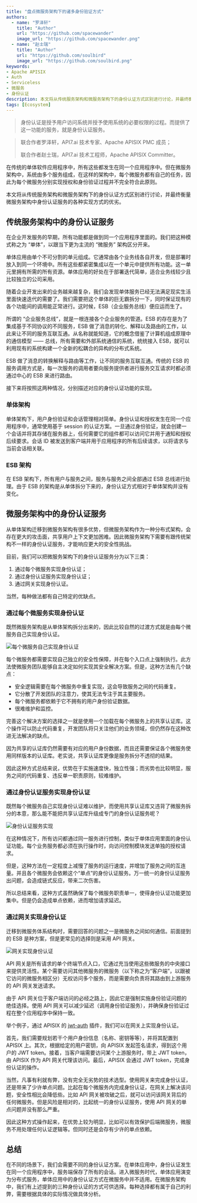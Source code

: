 ```yaml
---
title: "盘点微服务架构下的诸多身份验证方式"
authors:
  - name: "罗泽轩"
    title: "Author"
    url: "https://github.com/spacewander"
    image_url: "https://github.com/spacewander.png"
  - name: "赵士瑞"
    title: "Author"
    url: "https://github.com/soulbird"
    image_url: "https://github.com/soulbird.png"
keywords: 
- Apache APISIX
- Auth
- Serviceless
- 微服务
- 身份认证
description: 本文将从传统服务架构和微服务架构下的身份认证方式区别进行讨论，并最终衡量微服务架构中身份认证服务的各种实现方式的优劣。
tags: [Ecosystem]
---
```


> 身份认证是授予用户访问系统并授予使用系统的必要权限的过程。而提供了这一功能的服务，就是身份认证服务。

<!--truncate-->

> 联合作者罗泽轩，API7.ai 技术专家、Apache APISIX PMC 成员；
>
> 联合作者赵士瑞，API7.ai 技术工程师，Apache APISIX Committer。

在传统的单体软件应用程序中，所有这些都发生在同一个应用程序中。但在微服务架构中，系统由多个服务组成，在这样的架构中，每个微服务都有自己的任务，因此为每个微服务分别实现授权和身份验证过程并不完全符合此原则。

本文将从传统服务架构和微服务架构下的身份认证方式区别进行讨论，并最终衡量微服务架构中身份认证服务的各种实现方式的优劣。

## 传统服务架构中的身份认证服务

在企业开发服务的早期，所有功能都是做到同一个应用程序里面的。我们把这种模式称之为 “单体”，以跟当下更为主流的 “微服务” 架构区分开来。

单体应用由单个不可分割的单元组成。它通常由各个业务线各自开发，但是部署时放入到同一个环境中。所有这些都紧密集成以在一个单元中提供所有功能。这一单元里拥有所需的所有资源。单体应用的好处在于部署迭代简单，适合业务线较少且比较独立的公司采用。

随着企业开发出来的业务越来越复杂，我们会发现单体服务已经无法满足现实生活里面快速迭代的需要了。我们需要把这个单体的巨无霸拆分一下，同时保证现有的各个功能间的调用能正常进行。这时候，ESB（企业服务总线）便应运而生了。

所谓的 “企业服务总线”，就是一根连接各个企业服务的管道。ESB 的存在是为了集成基于不同协议的不同服务，ESB 做了消息的转化、解释以及路由的工作，以此来让不同的服务互联互通。从名称就能知道，它的概念借鉴了计算机组成原理中的通信模型 —— 总线，所有需要和外部系统通信的系统，统统接入 ESB，就可以利用现有的系统构建一个全新的松耦合的异构的分布式系统。

ESB 做了消息的转换解释与路由等工作，让不同的服务互联互通。传统的 ESB 的服务调用方式是，每一次服务的调用者要向服务提供者进行服务交互请求时都必须通过中心的 ESB 来进行路由。

接下来将按照这两种情况，分别描述对应的身份认证功能的实现。

### 单体架构

单体架构下，用户身份验证和会话管理相对简单。身份认证和授权发生在同一个应用程序中，通常使用基于 session 的认证方案。一旦通过身份验证，就会创建一个会话并将其存储在服务器上，任何需要它的组件都可以访问它并用于通知和授权后续要求。会话 ID 被发送到客户端并用于应用程序的所有后续请求，以将请求与当前会话相关联。

### ESB 架构

在 ESB 架构下，所有用户与服务之间，服务与服务之间全部通过 ESB 总线进行处理。由于 ESB 的架构是从单体拆分下来的，身份认证方式相对于单体架构并没有变化。

## 微服务架构中的身份认证服务

从单体架构迁移到微服务架构有很多优势，但微服务架构作为一种分布式架构，会存在更大的攻击面，共享用户上下文更加困难。因此微服务架构下需要有跟传统架构不一样的身份认证服务，才能响应更大的安全性挑战。

目前，我们可以把微服务架构下的身份认证服务分为以下三类：

1. 通过每个微服务实现身份认证；
2. 通过身份认证服务实现身份认证；
3. 通过网关实现身份认证。

当然，每种做法都有自己特定的优缺点。

### 通过每个微服务实现身份认证

既然微服务架构是从单体架构拆分出来的，因此比较自然的过渡方式就是由每个微服务自己实现身份认证。

![每个微服务自己实现身份认证](https://static.apiseven.com/uploads/2023/01/10/DiCEnbrz_1713208657.png)

每个微服务都需要实现自己独立的安全性保障，并在每个入口点上强制执行。此方法使微服务团队能够自主决定如何实现其安全解决方案。但是，这种方法有几个缺点：

* 安全逻辑需要在每个微服务中重复实现，这会导致服务之间的代码重复。
* 它分散了开发团队的注意力，使其无法专注于其主要服务。
* 每个微服务都依赖于它不拥有的用户身份验证数据。
* 很难维护和监控。

完善这个解决方案的选择之一就是使用一个加载在每个微服务上的共享认证库。这个操作可以防止代码重复，开发团队将只关注他们的业务领域，但仍然存在这种改进无法解决的缺点。

因为共享的认证库仍然需要有对应的用户身份数据，而且还需要保证各个微服务使用同样版本的认证库。老实说，共享认证库更像是服务拆分不透彻的结果。

因此这种方式总结来说，优势在于实施速度快，独立性强；而劣势也比较明显，服务之间的代码重复、违反单一职责原则，较难维护。

### 通过身份认证服务实现身份认证

既然每个微服务自己实现身份认证难以维护，而使用共享认证库又违背了微服务拆分的本意，那么能不能把共享认证库升级成专门的身份认证服务呢？

![身份认证服务实现](https://static.apiseven.com/uploads/2023/01/10/crpx8OA6_3258593430.png)

在这种情况下，所有访问都通过同一服务进行控制，类似于单体应用里面的身份认证功能。每个业务服务都必须在执行操作时，向访问控制模块发送单独的授权请求。

但是，这种方法在一定程度上减慢了服务的运行速度，并增加了服务之间的互连量。并且各个微服务会依赖这个“单点”的身份认证服务。万一统一的身份认证服务出问题，会造成链式反应，带来二次伤害。

所以总结来看，这种方式虽然确保了每个微服务职责单一，使得身份认证功能更加集中。但是仍会造成单点依赖，进而增加请求延迟。

### 通过网关实现身份认证

迁移到微服务体系结构时，需要回答的问题之一是微服务之间如何通信。前面提到的 ESB 是种方案，但是更常见的选择则是采用 API 网关。

![网关实现身份认证](https://static.apiseven.com/uploads/2023/01/10/LY1f4mnq_2653992949.png)

API 网关是所有请求的单个终端节点入口，它通过充当使用这些微服务的中央接口来提供灵活性。某个需要访问其他微服务的微服务（以下称之为“客户端”，以跟被它访问的微服务相区分）无权访问多个服务，而是需要向负责将其路由到上游服务的 API 网关发送请求。

由于 API 网关位于客户端访问的必经之路上，因此它是强制实施身份验证问题的绝佳选择。使用 API 网关可以减少延迟（调用身份验证服务），并确保身份验证过程在整个应用程序中保持一致。

举个例子，通过 APISIX 的 [jwt-auth](https://apisix.apache.org/docs/apisix/plugins/jwt-auth/) 插件，我们可以在网关上实现身份认证。

首先，我们需要规划若干个用户身份信息（名称、密钥等等），并将其配置到 APISIX 上。其次，根据给定的用户密钥，向 APISIX 发起签名请求，得到这个用户的 JWT token。接着，当客户端需要访问某个上游服务时，带上 JWT token，由 APISIX 作为 API 网关代理该访问。最后，APISIX 会通过 JWT token，完成身份认证的操作。

当然，凡事有利就有弊，没有完全无劣势的技术选型。使用网关来完成身份认证，还是带来了少许单点问题。比起在每个微服务内完成身份认证，在网关上解决该问题，安全性相比会降低些。比如 API 网关被攻破之后，就可以访问该网关背后的任何微服务。但是风险是相对的，比起统一的身份认证服务，使用 API 网关的单点问题并没有那么严重。

因此这种方式操作起来，在优势上较为明显，比如可以有效保护后端微服务，微服务不用处理任何认证逻辑等。但同时还是会存有少许的单点依赖。

## 总结

在不同的场景下，我们会需要不同的身份认证方案。在单体应用中，身份认证发生在同一个应用程序中，服务端保存了所有的会话。进入微服务时代，单体应用演变为分布式服务，单体应用中的身份认证方式在微服务中并不适用。在微服务架构中，我们有上述提到的三种身份认证的方式可供选择。每种选择都有属于自己的利弊，需要根据具体的实际情况做具体分析。
